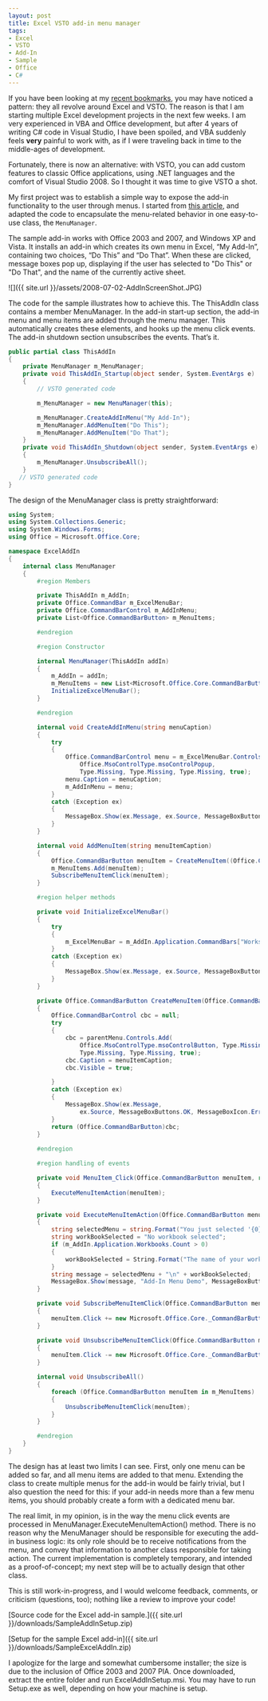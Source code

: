 ```yaml
---
layout: post
title: Excel VSTO add-in menu manager
tags:
- Excel
- VSTO
- Add-In
- Sample
- Office
- C#
---
```


If you have been looking at my [recent bookmarks](http://del.icio.us/mathias.brandewinder), you may have
noticed a pattern: they all revolve around Excel and VSTO. The reason is that I
am starting multiple Excel development projects in the next few weeks. I am
very experienced in VBA and Office development, but after 4 years of writing C# code in Visual Studio, I have been spoiled, and VBA
suddenly feels **very** painful to work with, as if I were traveling back in time to the
middle-ages of development.

Fortunately, there is now an alternative: with VSTO, you can add custom features to
classic Office applications, using .NET languages and the comfort of Visual
Studio 2008. So I thought it was time to give VSTO a shot.

My first project was to establish a simple way to expose the
add-in functionality to the user through menus. I started from [this article](http://msdn.microsoft.com/en-us/library/aa168343.aspx), and
adapted the code to encapsulate the menu-related behavior in one easy-to-use
class, the `MenuManager`.

The sample add-in works
with Office 2003 and 2007, and Windows XP and Vista. It installs an add-in which creates its own menu in Excel, &ldquo;My Add-In&rdquo;, containing two choices, &ldquo;Do This&rdquo; and &ldquo;Do That&rdquo;. When
these are clicked, message boxes pop up, displaying if the user has selected to "Do This" or "Do That",
and the name of the currently active sheet.

![]({{ site.url }}/assets/2008-07-02-AddInScreenShot.JPG)

<!--more-->

The code for the sample illustrates how to achieve this. The
ThisAddIn class contains a member MenuManager. In the add-in start-up section, the
add-in menu and menu items are added through the menu manager. This automatically
creates these elements, and hooks up the menu click events. The add-in shutdown
section unsubscribes the events. That&rsquo;s it.


``` csharp
public partial class ThisAddIn
{
    private MenuManager m_MenuManager;
    private void ThisAddIn_Startup(object sender, System.EventArgs e)
    {
        // VSTO generated code

        m_MenuManager = new MenuManager(this);

        m_MenuManager.CreateAddInMenu("My Add-In");
        m_MenuManager.AddMenuItem("Do This");
        m_MenuManager.AddMenuItem("Do That");
    }
    private void ThisAddIn_Shutdown(object sender, System.EventArgs e)
    {
        m_MenuManager.UnsubscribeAll();
    }
   // VSTO generated code
} 
```

The design of the MenuManager class is pretty straightforward:

``` csharp
using System;
using System.Collections.Generic;
using System.Windows.Forms;
using Office = Microsoft.Office.Core;

namespace ExcelAddIn
{
    internal class MenuManager
    {
        #region Members

        private ThisAddIn m_AddIn;
        private Office.CommandBar m_ExcelMenuBar;
        private Office.CommandBarControl m_AddInMenu;
        private List<Office.CommandBarButton> m_MenuItems;

        #endregion

        #region Constructor

        internal MenuManager(ThisAddIn addIn)
        {
            m_AddIn = addIn;
            m_MenuItems = new List<Microsoft.Office.Core.CommandBarButton>();
            InitializeExcelMenuBar();
        }

        #endregion

        internal void CreateAddInMenu(string menuCaption)
        {
            try
            {
                Office.CommandBarControl menu = m_ExcelMenuBar.Controls.Add(
                    Office.MsoControlType.msoControlPopup,
                    Type.Missing, Type.Missing, Type.Missing, true);
                menu.Caption = menuCaption;
                m_AddInMenu = menu;
            }
            catch (Exception ex)
            {
                MessageBox.Show(ex.Message, ex.Source, MessageBoxButtons.OK, MessageBoxIcon.Error);
            }
        }

        internal void AddMenuItem(string menuItemCaption)
        {
            Office.CommandBarButton menuItem = CreateMenuItem((Office.CommandBarPopup)m_AddInMenu, menuItemCaption);
            m_MenuItems.Add(menuItem);
            SubscribeMenuItemClick(menuItem);
        }

        #region helper methods

        private void InitializeExcelMenuBar()
        {
            try
            {
                m_ExcelMenuBar = m_AddIn.Application.CommandBars["Worksheet Menu Bar"];
            }
            catch (Exception ex)
            {
                MessageBox.Show(ex.Message, ex.Source, MessageBoxButtons.OK, MessageBoxIcon.Error);
            }
        }

        private Office.CommandBarButton CreateMenuItem(Office.CommandBarPopup parentMenu, string menuItemCaption)
        {
            Office.CommandBarControl cbc = null;
            try
            {
                cbc = parentMenu.Controls.Add(
                    Office.MsoControlType.msoControlButton, Type.Missing,
                    Type.Missing, Type.Missing, true);
                cbc.Caption = menuItemCaption;
                cbc.Visible = true;

            }
            catch (Exception ex)
            {
                MessageBox.Show(ex.Message,
                    ex.Source, MessageBoxButtons.OK, MessageBoxIcon.Error);
            }
            return (Office.CommandBarButton)cbc;
        }
        
        #endregion

        #region handling of events

        private void MenuItem_Click(Office.CommandBarButton menuItem, ref Boolean CancelDefault)
        {
            ExecuteMenuItemAction(menuItem);
        }

        private void ExecuteMenuItemAction(Office.CommandBarButton menuItem)
        {
            string selectedMenu = string.Format("You just selected '{0}' from the menu.", menuItem.Caption);
            string workBookSelected = "No workbook selected";
            if (m_AddIn.Application.Workbooks.Count > 0)
            {
                workBookSelected = String.Format("The name of your workbook is '{0}'.", m_AddIn.Application.ActiveWorkbook.Name);
            }
            string message = selectedMenu + "\n" + workBookSelected;
            MessageBox.Show(message, "Add-In Menu Demo", MessageBoxButtons.OK, MessageBoxIcon.Information);
        }

        private void SubscribeMenuItemClick(Office.CommandBarButton menuItem)
        {
            menuItem.Click += new Microsoft.Office.Core._CommandBarButtonEvents_ClickEventHandler(MenuItem_Click);
        }

        private void UnsubscribeMenuItemClick(Office.CommandBarButton menuItem)
        {
            menuItem.Click -= new Microsoft.Office.Core._CommandBarButtonEvents_ClickEventHandler(MenuItem_Click);
        }

        internal void UnsubscribeAll()
        {
            foreach (Office.CommandBarButton menuItem in m_MenuItems)
            {
                UnsubscribeMenuItemClick(menuItem);
            }
        }

        #endregion
    }
} 
``` 

The design has at least two limits I can see. First, only
one menu can be added so far, and all menu items are added to that menu.
Extending the class to create multiple menus for the add-in would be fairly
trivial, but I also question the need for this: if your add-in needs more than
a few menu items, you should probably create a form with a dedicated menu bar.

The real limit, in my opinion, is in the way the menu click events
are processed in MenuManager.ExecuteMenuItemAction() method. There is no reason
why the MenuManager should be responsible for executing the add-in business
logic: its only role should be to receive notifications from the menu, and
convey that information to another class responsible for taking action. The
current implementation is completely temporary, and intended as a
proof-of-concept; my next step will be to actually design that other class.

This is still work-in-progress, and I would welcome
feedback, comments, or criticism (questions, too); nothing like a review to
improve your code!

[Source code for the Excel add-in sample.]({{ site.url }}/downloads/SampleAddInSetup.zip)

[Setup for the sample Excel add-in]({{ site.url }}/downloads/SampleExcelAddIn.zip)

I apologize for the large and somewhat cumbersome installer; the size is due to the inclusion of Office 2003 and 2007 PIA. Once downloaded, extract the entire folder and run ExcelAddInSetup.msi. You may have to run Setup.exe as well, depending on how your machine is setup.
